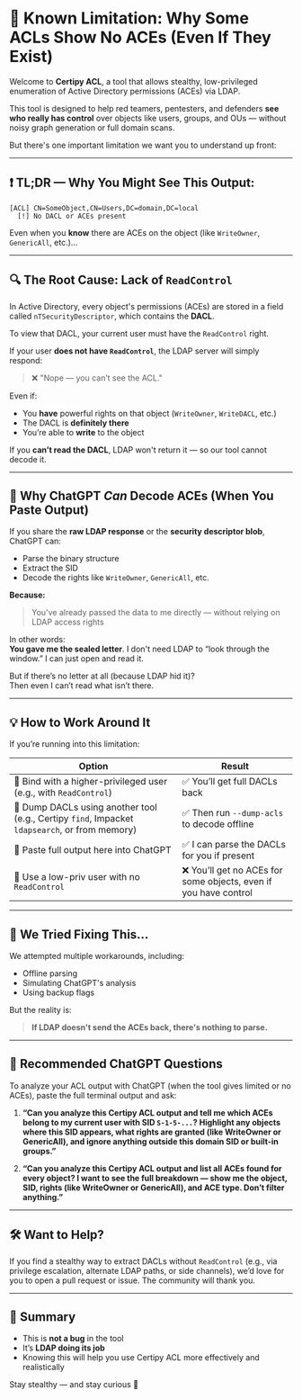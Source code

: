 # 🧠 Known Limitation: Why Some ACLs Show No ACEs (Even If They Exist)

Welcome to **Certipy ACL**, a tool that allows stealthy, low-privileged enumeration of Active Directory permissions (ACEs) via LDAP.

This tool is designed to help red teamers, pentesters, and defenders **see who really has control** over objects like users, groups, and OUs — without noisy graph generation or full domain scans.

But there's one important limitation we want you to understand up front:

---

## ❗ TL;DR — Why You Might See This Output:

```text
[ACL] CN=SomeObject,CN=Users,DC=domain,DC=local
  [!] No DACL or ACEs present
```

Even when you **know** there are ACEs on the object (like `WriteOwner`, `GenericAll`, etc.)...

---

## 🔍 The Root Cause: Lack of `ReadControl`

In Active Directory, every object's permissions (ACEs) are stored in a field called `nTSecurityDescriptor`, which contains the **DACL**.

To view that DACL, your current user must have the `ReadControl` right.

If your user **does not have `ReadControl`**, the LDAP server will simply respond:
> ❌ "Nope — you can’t see the ACL."

Even if:
- You **have** powerful rights on that object (`WriteOwner`, `WriteDACL`, etc.)
- The DACL is **definitely there**
- You’re able to **write** to the object

If you **can’t read the DACL**, LDAP won't return it — so our tool cannot decode it.

---

## 🧠 Why ChatGPT *Can* Decode ACEs (When You Paste Output)

If you share the **raw LDAP response** or the **security descriptor blob**, ChatGPT can:
- Parse the binary structure
- Extract the SID
- Decode the rights like `WriteOwner`, `GenericAll`, etc.

**Because:**  
> You’ve already passed the data to me directly — without relying on LDAP access rights

In other words:  
**You gave me the sealed letter**. I don't need LDAP to “look through the window.” I can just open and read it.

But if there’s no letter at all (because LDAP hid it)?  
Then even I can’t read what isn’t there.

---

## 💡 How to Work Around It

If you’re running into this limitation:

| Option | Result |
|--------|--------|
| 🔐 Bind with a higher-privileged user (e.g., with `ReadControl`) | ✅ You’ll get full DACLs back |
| 🧰 Dump DACLs using another tool (e.g., Certipy `find`, Impacket `ldapsearch`, or from memory) | ✅ Then run `--dump-acls` to decode offline |
| 🤖 Paste full output here into ChatGPT | ✅ I can parse the DACLs for you if present |
| 👤 Use a low-priv user with no `ReadControl` | ❌ You’ll get no ACEs for some objects, even if you have control |

---

## 🔬 We Tried Fixing This…

We attempted multiple workarounds, including:
- Offline parsing
- Simulating ChatGPT's analysis
- Using backup flags

But the reality is:  
> **If LDAP doesn't send the ACEs back, there's nothing to parse.**

---

## 💬 Recommended ChatGPT Questions

To analyze your ACL output with ChatGPT (when the tool gives limited or no ACEs), paste the full terminal output and ask:

1. **“Can you analyze this Certipy ACL output and tell me which ACEs belong to my current user with SID `S-1-5-...`? Highlight any objects where this SID appears, what rights are granted (like WriteOwner or GenericAll), and ignore anything outside this domain SID or built-in groups.”**

2. **“Can you analyze this Certipy ACL output and list all ACEs found for every object? I want to see the full breakdown — show me the object, SID, rights (like WriteOwner or GenericAll), and ACE type. Don’t filter anything.”**

---

## 🛠 Want to Help?

If you find a stealthy way to extract DACLs without `ReadControl` (e.g., via privilege escalation, alternate LDAP paths, or side channels), we’d love for you to open a pull request or issue. The community will thank you.

---

## 🧩 Summary

- This is **not a bug** in the tool
- It’s **LDAP doing its job**
- Knowing this will help you use Certipy ACL more effectively and realistically

Stay stealthy — and stay curious 🔎

